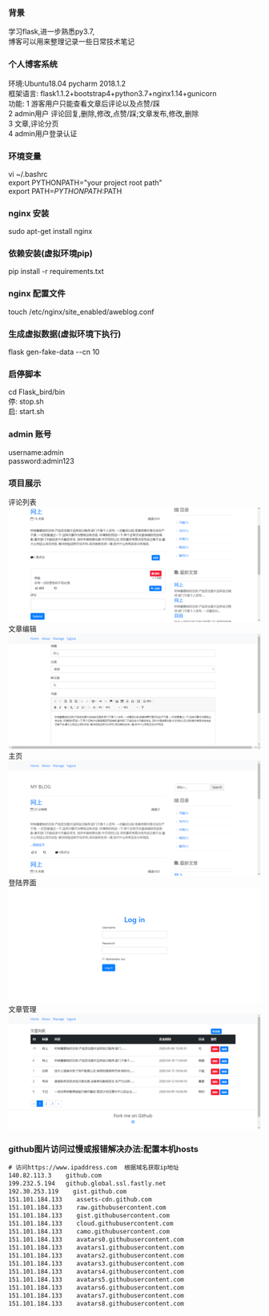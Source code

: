 ### 背景
学习flask,进一步熟悉py3.7, <br>
博客可以用来整理记录一些日常技术笔记 <br>
### 个人博客系统

环境:Ubuntu18.04  pycharm 2018.1.2 <br>
框架语言: flask1.1.2+bootstrap4+python3.7+nginx1.14+gunicorn <br>
功能:
1 游客用户只能查看文章后评论以及点赞/踩 <br>
2 admin用户 评论回复,删除,修改,点赞/踩;文章发布,修改,删除 <br>
3 文章,评论分页<br>
4 admin用户登录认证<br>
### 环境变量
vi ~/.bashrc <br> 
export PYTHONPATH="your project root path" <br>
export PATH=$PYTHONPATH:$PATH <br>

### nginx 安装
sudo apt-get install nginx

### 依赖安装(虚拟环境pip)

pip install -r requirements.txt

### nginx 配置文件
touch /etc/nginx/site_enabled/aweblog.conf

### 生成虚拟数据(虚拟环境下执行)
flask gen-fake-data --cn 10
###  启停脚本
cd Flask_bird/bin <br>
停: stop.sh <br>
启: start.sh <br>

### admin 账号
username:admin   <br>
password:admin123 <br>

### 项目展示
评论列表<br>
![comments.png](https://github.com/Astrivemanlw/Blog/blob/master/comments.png)  <br>
文章编辑<br>
![edit_post.png](https://github.com/Astrivemanlw/Blog/blob/master/edit_post.png) <br>
主页<br>
![home.png](https://github.com/Astrivemanlw/Blog/blob/master/home.png) <br>
登陆界面<br>
![login.png](https://github.com/Astrivemanlw/Blog/blob/master/login.png) <br>
文章管理<br>
![post_manage.png](https://github.com/Astrivemanlw/Blog/blob/master/post_manage.png) <br>

### github图片访问过慢或报错解决办法:配置本机hosts

```
# 访问https://www.ipaddress.com  根据域名获取ip地址
140.82.113.3	github.com
199.232.5.194	github.global.ssl.fastly.net
192.30.253.119    gist.github.com
151.101.184.133    assets-cdn.github.com
151.101.184.133    raw.githubusercontent.com
151.101.184.133    gist.githubusercontent.com
151.101.184.133    cloud.githubusercontent.com
151.101.184.133    camo.githubusercontent.com
151.101.184.133    avatars0.githubusercontent.com
151.101.184.133    avatars1.githubusercontent.com
151.101.184.133    avatars2.githubusercontent.com
151.101.184.133    avatars3.githubusercontent.com
151.101.184.133    avatars4.githubusercontent.com
151.101.184.133    avatars5.githubusercontent.com
151.101.184.133    avatars6.githubusercontent.com
151.101.184.133    avatars7.githubusercontent.com
151.101.184.133    avatars8.githubusercontent.com
```